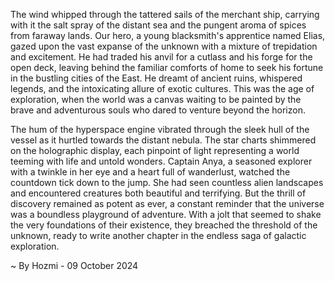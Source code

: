 
The wind whipped through the tattered sails of the merchant ship, carrying with it the salt spray of the distant sea and the pungent aroma of spices from faraway lands.  Our hero, a young blacksmith's apprentice named Elias, gazed upon the vast expanse of the unknown with a mixture of trepidation and excitement. He had traded his anvil for a cutlass and his forge for the open deck, leaving behind the familiar comforts of home to seek his fortune in the bustling cities of the East.  He dreamt of ancient ruins, whispered legends, and the intoxicating allure of exotic cultures.  This was the age of exploration, when the world was a canvas waiting to be painted by the brave and adventurous souls who dared to venture beyond the horizon.

The hum of the hyperspace engine vibrated through the sleek hull of the vessel as it hurtled towards the distant nebula.  The star charts shimmered on the holographic display, each pinpoint of light representing a world teeming with life and untold wonders.  Captain Anya, a seasoned explorer with a twinkle in her eye and a heart full of wanderlust, watched the countdown tick down to the jump.  She had seen countless alien landscapes and encountered creatures both beautiful and terrifying.  But the thrill of discovery remained as potent as ever, a constant reminder that the universe was a boundless playground of adventure.  With a jolt that seemed to shake the very foundations of their existence, they breached the threshold of the unknown, ready to write another chapter in the endless saga of galactic exploration. 

~ By Hozmi - 09 October 2024
